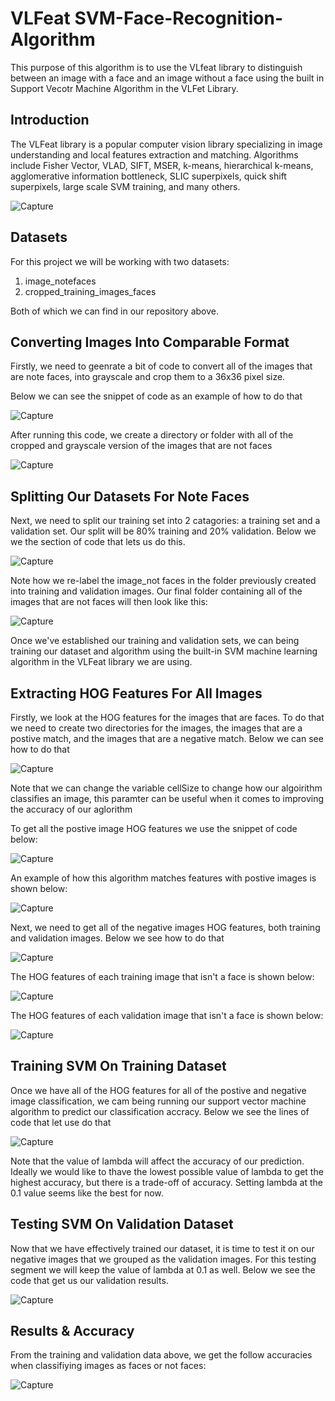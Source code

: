 # VLFeat SVM-Face-Recognition-Algorithm
This purpose of this algorithm is to use the VLfeat library to distinguish between an image with a face and an image without a face using the built in Support Vecotr Machine Algorithm in the VLFet Library.

## Introduction

The VLFeat library is a popular computer vision library specializing in image understanding and local features extraction and matching. Algorithms include Fisher Vector, VLAD, SIFT, MSER, k-means, hierarchical k-means, agglomerative information bottleneck, SLIC superpixels, quick shift superpixels, large scale SVM training, and many others.

![Capture](https://user-images.githubusercontent.com/39222728/57195365-8f476180-6f1f-11e9-9202-72ce0b49d109.JPG)

## Datasets

For this project we will be working with two datasets:

1. image_notefaces 
2. cropped_training_images_faces

Both of which we can find in our repository above.

## Converting Images Into Comparable Format 

Firstly, we need to geenrate a bit of code to convert all of the images that are note faces, into grayscale and crop them to a 36x36 pixel size.

Below we can see the snippet of code as an example of how to do that

![Capture](https://user-images.githubusercontent.com/39222728/57195392-d6cded80-6f1f-11e9-9747-44ea22c7ff93.JPG)

After running this code, we create a directory or folder with all of the cropped and grayscale version of the images that are not faces

![Capture](https://user-images.githubusercontent.com/39222728/57195752-33330c00-6f24-11e9-8b0a-3c03274a5d5f.JPG)

## Splitting Our Datasets For Note Faces

Next, we need to split our training set into 2 catagories: a training set and a validation set. Our split will be 80% training and 20% validation. Below we we the section of code that lets us do this.

![Capture](https://user-images.githubusercontent.com/39222728/57195804-a9377300-6f24-11e9-99c3-2aa3e88a0459.JPG)

Note how we re-label the image_not faces in the folder previously created into training and validation images. Our final folder containing all of the images that are not faces will then look like this:

![Capture](https://user-images.githubusercontent.com/39222728/57195835-177c3580-6f25-11e9-8b93-7212856e558f.JPG)

Once we've established our training and validation sets, we can being training our dataset and algorithm using the built-in SVM machine learning algorithm in the VLFeat library we are using.

## Extracting HOG Features For All Images

Firstly, we look at the HOG features for the images that are faces. To do that we need to create two directories for the images, the images that are a postive match, and the images that are a negative match. Below we can see how to do that

![Capture](https://user-images.githubusercontent.com/39222728/57195969-113a8900-6f26-11e9-8743-3696ed5208b2.JPG)

Note that we can change the variable cellSize to change how our algoirithm classifies an image, this paramter can be useful when it comes to improving the accuracy of our aglorithm

To get all the postive image HOG features we use the snippet of code below:

![Capture](https://user-images.githubusercontent.com/39222728/57196003-78583d80-6f26-11e9-8ef5-46f48c167486.JPG)

An example of how this algorithm matches features with postive images is shown below:

![Capture](https://user-images.githubusercontent.com/39222728/57195922-b30da600-6f25-11e9-88e8-953eedf5a7e4.JPG)

Next, we need to get all of the negative images HOG features, both training and validation images. Below we see how to do that

![Capture](https://user-images.githubusercontent.com/39222728/57196247-08978200-6f29-11e9-8a43-9d0cbbede7e0.JPG)

The HOG features of each training image that isn't a face is shown below:

![Capture](https://user-images.githubusercontent.com/39222728/57196314-d89cae80-6f29-11e9-9080-b03a90d1ffc6.JPG)

The HOG features of each validation image that isn't a face is shown below:

![Capture](https://user-images.githubusercontent.com/39222728/57196338-16013c00-6f2a-11e9-8136-7b6da48a23ac.JPG)

## Training SVM On Training Dataset

Once we have all of the HOG features for all of the postive and negative image classification, we cam being running our support vector machine algorithm to predict our classification accracy. Below we see the lines of code that let use do that

![Capture](https://user-images.githubusercontent.com/39222728/57196378-67113000-6f2a-11e9-852e-a90cf2edc9a5.JPG)

Note that the value of lambda will affect the accuracy of our prediction. Ideally we would like to thave the lowest possible value of lambda to get the highest accuracy, but there is a trade-off of accuracy. Setting lambda at the 0.1 value seems like the best for now.

## Testing SVM On Validation Dataset

Now that we have effectively trained our dataset, it is time to test it on our negative images that we grouped as the validation images. For this testing segment we will keep the value of lambda at 0.1 as well. Below we see the code that get us our validation results.

![Capture](https://user-images.githubusercontent.com/39222728/57196479-38e02000-6f2b-11e9-8d75-addba22dbaae.JPG)

## Results & Accuracy

From the training and validation data above, we get the follow accuracies when classifiying images as faces or not faces:

![Capture](https://user-images.githubusercontent.com/39222728/57196502-6cbb4580-6f2b-11e9-81cb-c5302515554a.JPG)
